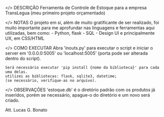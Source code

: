 </> DESCRIÇÃO
  Ferramenta de Controle de Estoque para a empresa TransLegua
  (meu primeiro projeto orçamentado)

</> NOTAS
  O projeto em si, além de muito gratificante de ser realizado, foi muito importante para me aprofundar nas linguagens e ferramentas aqui utilizadas, bem como:
      - Python, flask
      - SQL
      - Design UI e principalmente UX, em CSS/HTML

</> COMO EXECUTAR
  Abra 'inouts.py' para executar o script e iniciar o server em '0.0.0.0:5005' ou 'localhost:5005' (porta pode ser alterada dentro do script).
  
    Será necessário executar 'pip install {nome da biblioteca}' para cada uma delas.
    utilizei as bibliotecas: flask, sqlite3, datetime;
    (se necessário, verifique-as no arquivo).

</> OBSERVAÇÕES
  'estoque.db' é o diretório padrão com os produtos já inseridos, porém se necessário, apague-o do diretório e um novo será criado.


Att.
Lucas G. Bonato
